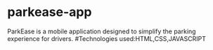 ﻿# parkease-app
ParkEase is a mobile application designed to simplify the parking experience for drivers. 
#Technologies used:HTML,CSS,JAVASCRIPT
